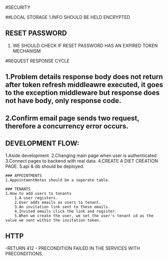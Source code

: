 #SECURITY

##LOCAL STORAGE
1.INFO SHOULD BE HELD ENCRYPTED

## RESET PASSWORD
1. WE SHOULD CHECK IF RESET PASSWORD HAS AN EXPIRED TOKEN MECHANISM

#REQUEST RESPONSE CYCLE
## 1.Problem details response body does not return after token refresh middleawre executed, it goes to the exception middleware but response does not have body, only response code.
## 2.Confirm email page sends two request, therefore a concurrency error occurs.

## DEVELOPMENT FLOW:
1.Aside development.
2.Changing main page when user  is authenticated
3.Connect pages to backend with real data.
4.CREATE A DIET CREATION PAGE.
5.api & db should be deployed.


    ### APPOINTMENTS
    1.AppointmentNotes should be a seperate table.

    ### TENANTS
    1.How to add users to tenants
        1.A user registers.
        2.User adds emails as users to tenant.
        3.An invitation link sent to these emails.
        4.Invited emails click the link and register.
        5.When we create the user, we set the user's tenant id as the value we sent within the invitation token.

## HTTP 

-RETURN 412 - PRECONDITION FAILED IN THE SERVICES WITH PRECONDITIONS.